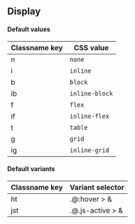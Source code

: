 ## Display


<!-- <values.display> -->
#### Default values
|Classname key|CSS value         |
|-------------|------------------|
|n            |```none```        |
|i            |```inline```      |
|b            |```block```       |
|ib           |```inline-block```|
|f            |```flex```        |
|if           |```inline-flex``` |
|t            |```table```       |
|g            |```grid```        |
|ig           |```inline-grid``` |

<!-- </values.display> -->


<!-- <variants.display> -->
#### Default variants
|Classname key|Variant selector |
|-------------|-----------------|
|ht           |.\@:hover > &    |
|jst          |.\@.js-active > &|

<!-- </variants.display> -->
